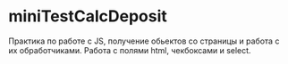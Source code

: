 # miniTestCalcDeposit
Практика по работе с JS, получение обьектов со страницы и работа с их обработчиками.
Работа с полями html, чекбоксами и select. 
